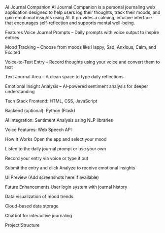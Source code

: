 AI Journal Companion
AI Journal Companion is a personal journaling web application designed to help users log their thoughts, track their moods, and gain emotional insights using AI. It provides a calming, intuitive interface that encourages self-reflection and supports mental well-being.

Features
Voice Journal Prompts – Daily prompts with voice output to inspire entries

Mood Tracking – Choose from moods like Happy, Sad, Anxious, Calm, and Excited

Voice-to-Text Entry – Record thoughts using your voice and convert them to text

Text Journal Area – A clean space to type daily reflections

Emotional Insight Analysis – AI-powered sentiment analysis for deeper understanding

Tech Stack
Frontend: HTML, CSS, JavaScript

Backend (optional): Python (Flask)

AI Integration: Sentiment Analysis using NLP libraries

Voice Features: Web Speech API

How It Works
Open the app and select your mood

Listen to the daily journal prompt or use your own

Record your entry via voice or type it out

Submit the entry and click Analyze to receive emotional insights

UI Preview
(Add screenshots here if available)

Future Enhancements
User login system with journal history

Data visualization of mood trends

Cloud-based data storage

Chatbot for interactive journaling

Project Structure
